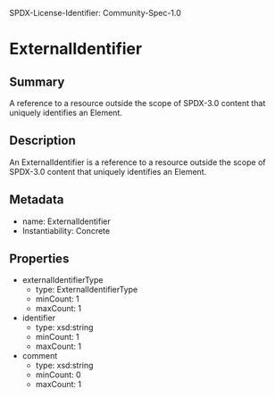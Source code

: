 SPDX-License-Identifier: Community-Spec-1.0

# ExternalIdentifier

## Summary

A reference to a resource outside the scope of SPDX-3.0 content that uniquely identifies an Element.

## Description

An ExternalIdentifier is a reference to a resource outside the scope of SPDX-3.0 content
that uniquely identifies an Element.

## Metadata

- name: ExternalIdentifier
- Instantiability: Concrete


## Properties

- externalIdentifierType
  - type: ExternalIdentifierType
  - minCount: 1
  - maxCount: 1
- identifier
  - type: xsd:string
  - minCount: 1
  - maxCount: 1
- comment
  - type: xsd:string
  - minCount: 0
  - maxCount: 1

